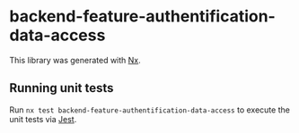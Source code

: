 # backend-feature-authentification-data-access

This library was generated with [Nx](https://nx.dev).

## Running unit tests

Run `nx test backend-feature-authentification-data-access` to execute the unit tests via [Jest](https://jestjs.io).
